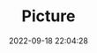 ---
weight: 1
images:
- /images/edited/181.jpeg
title: Picture
date: 2022-09-18 22:04:28
tags: [luminarneo,work,ilce7m3,person]
---